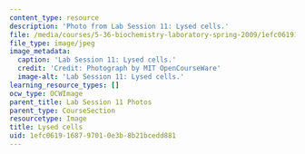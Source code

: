 ```yaml
---
content_type: resource
description: 'Photo from Lab Session 11: Lysed cells.'
file: /media/courses/5-36-biochemistry-laboratory-spring-2009/1efc0619168797010e3b8b21bcedd881_Lab11_3.jpg
file_type: image/jpeg
image_metadata:
  caption: 'Lab Session 11: Lysed cells.'
  credit: 'Credit: Photograph by MIT OpenCourseWare'
  image-alt: 'Lab Session 11: Lysed cells.'
learning_resource_types: []
ocw_type: OCWImage
parent_title: Lab Session 11 Photos
parent_type: CourseSection
resourcetype: Image
title: Lysed cells
uid: 1efc0619-1687-9701-0e3b-8b21bcedd881
---
```

